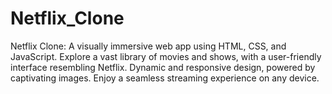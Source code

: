# Netflix_Clone
Netflix Clone: A visually immersive web app using HTML, CSS, and JavaScript. Explore a vast library of movies and shows, with a user-friendly interface resembling Netflix. Dynamic and responsive design, powered by captivating images. Enjoy a seamless streaming experience on any device.
